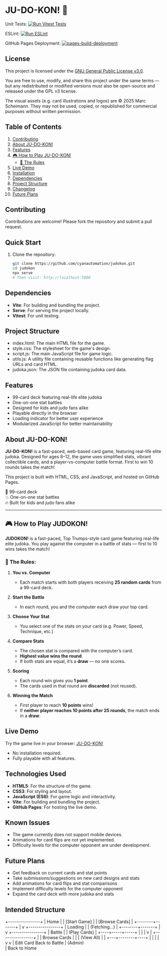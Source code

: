 # JU-DO-KON! 🥋

Unit Tests: [![Run Vitest Tests](https://github.com/CyanAutomation/judokon/actions/workflows/test.yml/badge.svg?branch=main)](https://github.com/CyanAutomation/judokon/actions/workflows/test.yml)

ESLint: [![Run ESLint](https://github.com/CyanAutomation/judokon/actions/workflows/eslint.yml/badge.svg?branch=main)](https://github.com/CyanAutomation/judokon/actions/workflows/eslint.yml)

GitHub Pages Deployment: [![pages-build-deployment](https://github.com/CyanAutomation/judokon/actions/workflows/pages/pages-build-deployment/badge.svg?branch=main)](https://github.com/CyanAutomation/judokon/actions/workflows/pages/pages-build-deployment)

## License

This project is licensed under the [GNU General Public License v3.0](LICENSE).

You are free to use, modify, and share this project under the same terms — but any redistributed or modified versions must also be open-source and released under the GPL v3 license.

The visual assets (e.g. card illustrations and logos) are © 2025 Marc Scheimann. They may not be used, copied, or republished for commercial purposes without written permission.

## Table of Contents

1. [Contributing](#contributing)
2. [About JU-DO-KON!](#about-ju-do-kon)
3. [Features](#features)
4. [🎮 How to Play JU-DO-KON!](#how-to-play-ju-do-kon)
   - [🥋 The Rules](#-the-rules)
5. [Live Demo](#live-demo)
6. [Installation](#installation)
7. [Dependencies](#dependencies)
8. [Project Structure](#project-structure)
9. [Changelog](#changelog)
10. [Future Plans](#future-plans)

## Contributing

Contributions are welcome! Please fork the repository and submit a pull request.

## Quick Start

1. Clone the repository:
   ```bash
   git clone https://github.com/cyanautomation/judokon.git
   cd judokon
   npx serve
   # Then visit: http://localhost:5000
   ```

## Dependencies

- **Vite**: For building and bundling the project.
- **Serve**: For serving the project locally.
- **Vitest**: For unit testing.

## Project Structure

- index.html: The main HTML file for the game.
- style.css: The stylesheet for the game's design.
- script.js: The main JavaScript file for game logic.
- utils.js: A utility file containing reusable functions like generating flag URLs and card HTML.
- judoka.json: The JSON file containing judoka card data.

## Features

- 99-card deck featuring real-life elite judoka
- One-on-one stat battles
- Designed for kids and judo fans alike
- Playable directly in the browser
- Loading indicator for better user experience
- Modularized JavaScript for better maintainability

## About JU-DO-KON!

**JU-DO-KON!** is a fast-paced, web-based card game, featuring real-life elite judoka. Designed for ages 8–12, the game uses simplified stats, vibrant collectible cards, and a player-vs-computer battle format. First to win 10 rounds takes the match!

This project is built with HTML, CSS, and JavaScript, and hosted on GitHub Pages.

🥋 99-card deck  
💥 One-on-one stat battles  
🔥 Built for kids and judo fans alike

---

## 🎮 How to Play JUDOKON!

**JUDOKON!** is a fast-paced, Top Trumps-style card game featuring real-life elite judoka. You play against the computer in a battle of stats — first to 10 wins takes the match!

### 🥋 The Rules:

1. **You vs. Computer**

   - Each match starts with both players receiving **25 random cards** from a 99-card deck.

2. **Start the Battle**

   - In each round, you and the computer each draw your top card.

3. **Choose Your Stat**

   - You select one of the stats on your card (e.g. Power, Speed, Technique, etc.)

4. **Compare Stats**

   - The chosen stat is compared with the computer’s card.
   - **Highest value wins the round**.
   - If both stats are equal, it’s a **draw** — no one scores.

5. **Scoring**

   - Each round win gives you **1 point**.
   - The cards used in that round are **discarded** (not reused).

6. **Winning the Match**
   - First player to reach **10 points** wins!
   - If **neither player reaches 10 points after 25 rounds**, the match ends in a **draw**.

## Live Demo

Try the game live in your browser: [JU-DO-KON!](https://cyanautomation.github.io/judokon/)

- No installation required.
- Fully playable with all features.

## Technologies Used

- **HTML5**: For the structure of the game.
- **CSS3**: For styling and layout.
- **JavaScript (ES6)**: For game logic and interactivity.
- **Vite**: For building and bundling the project.
- **GitHub Pages**: For hosting the live demo.

## Known Issues

- The game currently does not support mobile devices.
- Animations for card flips are not yet implemented.
- Difficulty levels for the computer opponent are under development.

## Future Plans

- Get feedback on current cards and stat points
- Take submissions/suggestions on new card designs and stats
- Add animations for card flips and stat comparisons
- Implement difficulty levels for the computer opponent
- Expand the card deck with more judoka and stats

## Intended Structure

+----------------+
| Home |
| [Start Game] |
| [Browse Cards] |
+--------+-------+
|
v
+----------------+
| Loading |
| (Fetching...) |
+--------+-------+
|
v
+----------------+
| Battle |
| (Play Cards) |
+----+-----+-----+
| |
| v
| +----------------+
| | Browse Cards |
| | (View All) |
| +---+--------+----+
| | |
| v v
| Edit Card Back to Battle
| (Admin)  
 |
Back to Home
